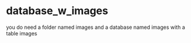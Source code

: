 # database_w_images

you do need a folder named images and a database named images with a table images

